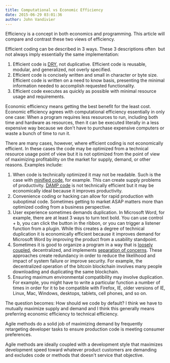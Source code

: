 ```yaml
---
title: Computational vs Economic Efficiency
date: 2015-06-29 03:01:36
author: John Vandivier
---
```




Efficiency is a concept in both economics and programming. This article will compare and contrast these two views of efficiency.

Efficient coding can be described in 3 ways. These 3 descriptions often  but not always imply essentially the same implementation:
<ol>
	<li>Efficient code is <a href=\"https://en.wikipedia.org/wiki/Don%27t_repeat_yourself\">DRY</a>, not duplicative. Efficient code is reusable, modular, and generalized, not overly specified.</li>
	<li>Efficient code is concisely written and small in character or byte size. Efficient code is written on a need to know basis, presenting the minimal information needed to accomplish requested functionality.</li>
	<li>Efficient code executes as quickly as possible with minimal resource usage and requirements.</li>
</ol>
Economic efficiency means getting the best benefit for the least cost. Economic efficiency agrees with computational efficiency essentially in only one case: When a program requires less resources to run, including both time and hardware as resources, then it can be executed literally in a less expensive way because we don't have to purchase expensive computers or waste a bunch of time to run it.

There are many cases, however, where efficient coding is not economically efficient. In these cases the code may be optimized from a technical resource usage point of view but it is not optimized from the point of view of maximizing profitability on the market for supply, demand, or other reasons. Examples include:
<ol>
	<li>When code is technically optimized it may not be readable. Such is the case with <a href=\"https://en.wikipedia.org/wiki/Minification_%28programming%29\">minified code</a>, for example. This can create supply problems of productivity. <a href=\"http://stackoverflow.com/questions/6453235/what-does-damp-not-dry-mean-when-talking-about-unit-tests\">DAMP code</a> is not technically efficient but it may be economically ideal because it improves productivity.</li>
	<li>Convenience coding or hacking can allow for rapid production with suboptimal code. Sometimes getting to market ASAP matters more than optimized coding from a business perspective.</li>
	<li>User experience sometimes demands duplication. In Microsoft Word, for example, there are at least 3 ways to turn text bold. You can use control + b, you can click the button in the ribbon, or you can trigger a listener function from a plugin. While this creates a degree of technical duplication it is economically efficient because it improves demand for Microsoft Word by improving the product from a usability standpoint.</li>
	<li>Sometimes it is good to organize a program in a way that is <a href=\"https://en.wikipedia.org/wiki/Loose_coupling\">loosely coupled</a>, decentralized, and implements <a href=\"https://en.wikipedia.org/wiki/Separation_of_concerns\">separation of concerns</a>. These approaches create redundancy in order to reduce the likelihood and impact of system failure or improve security. For example, the decentralized operation of the bitcoin blockchain involves many people downloading and duplicating the same blockchain.</li>
	<li>Ensuring maximum environmental compatibility may involve duplication. For example, you might have to write a particular function a number of times in order for it to be compatible with Firefox, IE, older versions of IE, Linux, Mac, Windows, desktops, tablets, cell phones, and so on.</li>
</ol>
The question becomes: How should we code by default? I think we have to mutually maximize supply and demand and I think this generally means preferring economic efficiency to technical efficiency.

Agile methods do a solid job of maximizing demand by frequently retargeting developer tasks to ensure production code is meeting consumer preferences.

Agile methods are ideally coupled with a development style that maximizes development speed toward whatever product customers are demanding and excludes code or methods that doesn't service that objective.